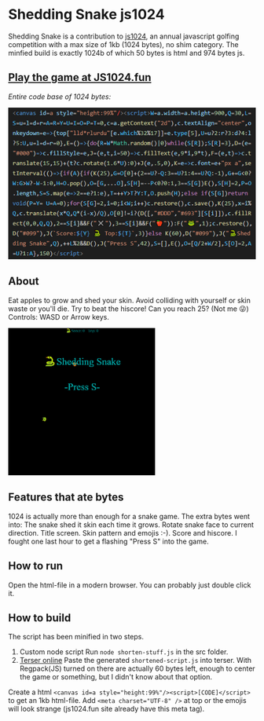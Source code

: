 # Shedding Snake js1024

Shedding Snake is a contribution to [js1024](https://js1024.fun/), an annual javascript golfing competition with a max size of 1kb (1024 bytes), no shim category. The minfied build is exactly 1024b of which 50 bytes is html and 974 bytes js.

## [Play the game at JS1024.fun](https://js1024.fun/demos/2020#24)

*Entire code base of 1024 bytes:*

![code base](./code.png)


## About

Eat apples to grow and shed your skin. Avoid colliding with yourself or skin waste or you'll die. Try to beat the hiscore! Can you reach 25? (Not me 😜)
Controls: WASD or Arrow keys.

![game play](./gameplay300.gif)

## Features that ate bytes

1024 is actually more than enough for a snake game. The extra bytes went into: The snake shed it skin each time it grows. Rotate snake face to current direction. Title screen. Skin pattern and  emojis :-). Score and hiscore. I fought one last hour to get a flashing "Press S" into the game.

## How to run

Open the html-file in a modern browser. You can probably just double click it.

## How to build

The script has been minified in two steps.

1. Custom node script
   Run `node shorten-stuff.js` in the src folder.
2. [Terser online](https://xem.github.io/terser-online/)
   Paste the generated `shortened-script.js` into terser. With Regpack(JS) turned on there are actually 60 bytes left, enough to center the game or something, but I didn't know about that option.

Create a html `<canvas id=a style="height:99%"/><script>[CODE]</script>` to get an 1kb html-file. Add `<meta charset="UTF-8" />` at top or the emojis will look strange (js1024.fun site already have this meta tag).
